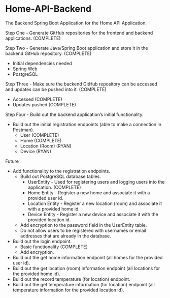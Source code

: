 # Home-API-Backend
The Backend Spring Boot Application for the Home API Application.


Step One - Generate GitHub repositories for the frontend and backend applications. (COMPLETE)

Step Two - Generate Java/Spring Boot application and store it in the backend GitHub repository. (COMPLETE)
- Initial dependencies needed
- Spring Web
- PostgreSQL

Step Three - Make sure the backend GitHub repository can be accessed and updates can be pushed into it. (COMPLETE)
- Accessed (COMPLETE)
- Updates pushed (COMPLETE)

Step Four - Build out the backend application’s initial functionality.
- Build out the initial registration endpoints (able to make a connection in Postman).
  - User (COMPLETE)
  - Home (COMPLETE)
  - Location (Room) (RYAN)
  - Device (RYAN)


Future
- Add functionality to the registration endpoints.
  - Build out PostgreSQL database tables.
    - UserEntity - Used for registering users and logging users into the application. (COMPLETE)
    - Home Entity - Register a new home and associate it with a provided user id.
    - Location Entity - Register a new location (room) and associate it with a provided home id.
    - Device Entity - Register a new device and associate it with the provided location id.
  - Add encryption to the password field in the UserEntity table.
  - Do not allow users to be registered with usernames or email addresses that are already in the database.
- Build out the login endpoint.
  - Basic functionality (COMPLETE)
  - Add encryption.
- Build out the get home information endpoint (all homes for the provided user id).
- Build out the get location (room) information endpoint (all locations for the provided home id).
- Build out the record temperature (for location) endpoint.
- Build out the get temperature information (for location) endpoint (all temperature information for the provided location id).